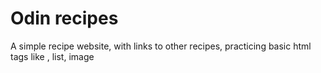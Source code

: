 # Odin recipes

A simple recipe website, with links to other recipes, practicing basic html tags like <a>, list, image